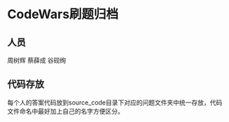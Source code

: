 # CodeWars刷题归档

## 人员
周树辉
蔡薛成
谷砚绚

## 代码存放
每个人的答案代码放到source_code目录下对应的问题文件夹中统一存放，代码文件命名中最好加上自己的名字方便区分。
